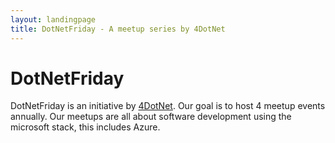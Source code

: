 ```yaml
---
layout: landingpage
title: DotNetFriday - A meetup series by 4DotNet
---
```


# DotNetFriday

DotNetFriday is an initiative by [4DotNet](https://www.4dotnet.nl). Our goal is to host 4 meetup events annually.
Our meetups are all about software development using the microsoft stack, this includes Azure.
